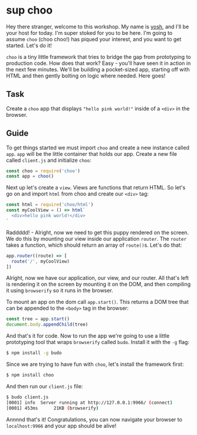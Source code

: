 # sup choo
Hey there stranger, welcome to this workshop. My name is
[yosh](https://twitter.com/yoshuawuyts), and I'll be your host for today. I'm
super stoked for you to be here. I'm going to assume `choo` (choo
choo!) has piqued your interest, and you want to get started. Let's do it!

`choo` is a tiny little framework that tries to bridge the gap from prototyping
to production code. How does that work? Easy - you'll have seen it in action in
the next few minutes. We'll be building a pocket-sized app, starting off with
HTML and then gently bolting on logic where needed. Here goes!

## Task
Create a `choo` app that displays `"hello pink world!"` inside of a `<div>` in
the browser.

## Guide
To get things started we must import `choo` and create a new instance called
`app`. `app` will be the little container that holds our app. Create a new file
called `client.js` and initialize `choo`:
```js
const choo = require('choo')
const app = choo()
```

Next up let's create a `view`. Views are functions that return HTML.  So let's
go on and import `html` from choo and create our `<div>` tag:
```js
const html = require('choo/html')
const myCoolView = () => html`
  <div>hello pink world!</div>
`
```

Raddddd! - Alright, now we need to get this puppy rendered on the screen. We do
this by mounting our view inside our application `router`. The `router` takes a
function, which should return an array of `route()`s. Let's do that:
```js
app.router((route) => [
  route('/', myCoolView)
])
```

Alright, now we have our application, our view, and our router. All that's left
is rendering it on the screen by mounting it on the DOM, and then compiling it
using `browserify` so it runs in the browser.

To mount an app on the dom call `app.start()`. This returns a DOM tree that can
be appended to the `<body>` tag in the browser:
```js
const tree = app.start()
document.body.appendChild(tree)
```

And that's it for code. Now to run the app we're going to use a little
prototyping tool that wraps `browserify` called `budo`. Install it with the
`-g` flag:
```sh
$ npm install -g budo
```

Since we are trying to have fun with `choo`, let's install the framework first:

```sh
$ npm install choo
```

And then run our `client.js` file:
```sh
$ budo client.js
[0001] info  Server running at http://127.0.0.1:9966/ (connect)
[0001] 453ms      21KB (browserify)
```

Annnnd that's it! Congratulations, you can now navigate your browser to
`localhost:9966` and your app should be alive!
